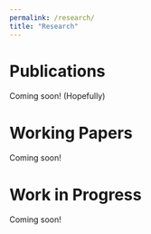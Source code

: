 ```yaml
---
permalink: /research/
title: "Research"
---
```


# Publications

Coming soon! (Hopefully)

# Working Papers

Coming soon!


# Work in Progress

Coming soon!
